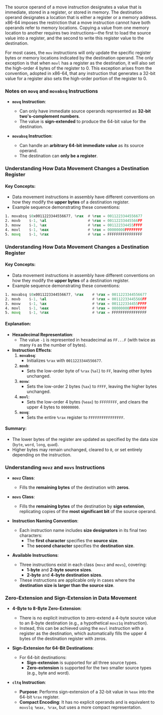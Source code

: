 The source operand of a move instruction designates a value that is immediate, stored in a register, or stored in memory. The destination operand designates a location that is either a register or a memory address. x86-64 imposes the restriction that a move instruction cannot have both operands refer to memory locations. Copying a value from one memory location to another requires two instructions—the first to load the source value into a register, and the second to write this register value to the destination.

For most cases, the `mov` instructions will only update the specific register bytes or memory locations indicated by the destination operand. The only exception is that when `movl` has a register as the destination, it will also set the high-order 4 bytes of the register to 0. This exception arises from the convention, adopted in x86-64, that any instruction that generates a 32-bit value for a register also sets the high-order portion of the register to 0.

### Notes on `movq` and `movabsq` Instructions

- **`movq` Instruction**:
  - Can only have immediate source operands represented as **32-bit two's-complement numbers**.
  - The value is **sign-extended** to produce the 64-bit value for the destination.

- **`movabsq` Instruction**:
  - Can handle an **arbitrary 64-bit immediate value** as its source operand.
  - The destination can **only be a register**.




### Understanding How Data Movement Changes a Destination Register

#### Key Concepts:
- Data movement instructions in assembly have different conventions on how they modify the **upper bytes** of a destination register.
- Example sequence demonstrating these conventions:

```asm
1. movabsq $0x0011223344556677, %rax  # %rax = 0011223344556677
2. movb    $-1, %al                   # %rax = 00112233445566FF
3. movw    $-1, %ax                   # %rax = 001122334455FFFF
4. movl    $-1, %eax                  # %rax = 00000000FFFFFFFF
5. movq    $-1, %rax                  # %rax = FFFFFFFFFFFFFFFF
```



### Understanding How Data Movement Changes a Destination Register

#### Key Concepts:
- Data movement instructions in assembly have different conventions on how they modify the **upper bytes** of a destination register.
- Example sequence demonstrating these conventions:

```asm
1. movabsq $0x0011223344556677, %rax    # %rax = 0011223344556677
2. movb    $-1, %al                     # %rax = 00112233445566FF
3. movw    $-1, %ax                     # %rax = 001122334455FFFF
4. movl    $-1, %eax                    # %rax = 00000000FFFFFFFF
5. movq    $-1, %rax                    # %rax = FFFFFFFFFFFFFFFF
```
#### Explanation:
- **Hexadecimal Representation**:
  - The value `-1` is represented in hexadecimal as `FF...F` (with twice as many `F`s as the number of bytes).
- **Instruction Effects**:
  1. **`movabsq`**:
     - Initializes `%rax` with `0011223344556677`.
  2. **`movb`**:
     - Sets the low-order byte of `%rax` (`%al`) to `FF`, leaving other bytes unchanged.
  3. **`movw`**:
     - Sets the low-order 2 bytes (`%ax`) to `FFFF`, leaving the higher bytes unchanged.
  4. **`movl`**:
     - Sets the low-order 4 bytes (`%eax`) to `FFFFFFFF`, and clears the upper 4 bytes to `00000000`.
  5. **`movq`**:
     - Sets the entire `%rax` register to `FFFFFFFFFFFFFFFF`.
#### Summary:
- The lower bytes of the register are updated as specified by the data size (`byte`, `word`, `long`, `quad`).
- Higher bytes may remain unchanged, cleared to `0`, or set entirely depending on the instruction.





### Understanding `movz` and `movs` Instructions

- **`movz` Class**:
  - Fills the **remaining bytes** of the destination with **zeros**.

- **`movs` Class**:
  - Fills the **remaining bytes** of the destination by **sign extension**, replicating copies of the **most significant bit** of the source operand.

- **Instruction Naming Convention**:
  - Each instruction name includes **size designators** in its final two characters:
    - The **first character** specifies the **source size**.
    - The **second character** specifies the **destination size**.

- **Available Instructions**:
  - Three instructions exist in each class (`movz` and `movs`), covering:
    - **1-byte** and **2-byte source sizes**.
    - **2-byte** and **4-byte destination sizes**.
  - These instructions are applicable only in cases where the **destination size is larger than the source size**.


### Zero-Extension and Sign-Extension in Data Movement

- **4-Byte to 8-Byte Zero-Extension**:
  - There is no explicit instruction to zero-extend a 4-byte source value to an 8-byte destination (e.g., a hypothetical `movz1q` instruction).
  - Instead, this can be achieved using the `movl` instruction with a register as the destination, which automatically fills the upper 4 bytes of the destination register with zeros.

- **Sign-Extension for 64-Bit Destinations**:
  - For 64-bit destinations:
    - **Sign-extension** is supported for all three source types.
    - **Zero-extension** is supported for the two smaller source types (e.g., byte and word).

- **`cltq` Instruction**:
  - **Purpose**: Performs sign-extension of a 32-bit value in `%eax` into the 64-bit `%rax` register.
  - **Compact Encoding**: It has no explicit operands and is equivalent to `movslq %eax, %rax`, but uses a more compact representation.


